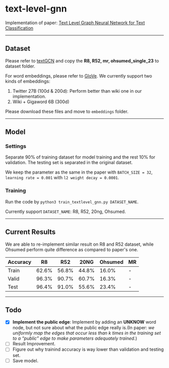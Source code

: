 # text-level-gnn

Implementation of paper: [Text Level Graph Neural Network for Text Classification](https://www.aclweb.org/anthology/D19-1345.pdf)


---
## Dataset

Please refer to [textGCN](https://github.com/yao8839836/text_gcn/tree/master/data) and copy the **R8, R52, mr, ohsumed_single_23** to dataset folder.

For word embeddings, please refer to [GloVe](https://nlp.stanford.edu/projects/glove/). We currently support two kinds of embeddings:
1. Twitter 27B (100d & 200d): Perform better than wiki one in our implementation.
2. Wiki + Gigaword 6B (300d)

Please download these files and move to `embeddings` folder.

---
## Model 

### Settings

Separate 90% of training dataset for model training and the rest 10% for validation. The testing set is separated in the original dataset.

We keep the parameter as the same in the paper with `BATCH_SIZE = 32`, `learning rate = 0.001` with `l2 weight decay = 0.0001`.

### Training

Run the code by `python3 train_textlevel_gnn.py DATASET_NAME`.

Currently support `DATASET_NAME`: R8, R52, 20ng, Ohsumed.

---
## Current Results

We are able to re-implement similar result on R8 and R52 dataset, while Ohsumed perform quite difference as compared to paper's one.

| Accuracy | R8    | R52   | 20NG  | Ohsumed | MR |
|----------|-------|-------|-------|---------|----|
| Train    | 62.6% | 56.8% | 44.8% | 16.0%   | -  |
| Valid    | 96.3% | 90.7% | 60.7% | 16.3%   | -  |
| Test     | 96.4% | 91.0% | 55.6% | 23.4%   | -  |

---
## Todo
- [x] **Implement the public edge**: Implement by adding an **UNKNOW** word node, but not sure about what the public edge really is.(In paper: *we uniformly map the edges that occur less than k times in the training set to a “public” edge to make parameters adequately trained.*)
- [ ] Result Improvement.
- [ ] Figure out why trainind accuracy is way lower than validation and testing set.
- [ ] Save model.